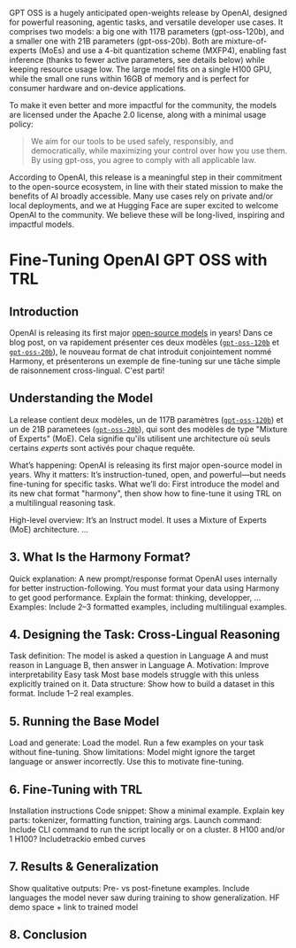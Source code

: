 
GPT OSS is a hugely anticipated open-weights release by OpenAI, designed for powerful reasoning, agentic tasks, and versatile developer use cases. It comprises two models: a big one with 117B parameters (gpt-oss-120b), and a smaller one with 21B parameters (gpt-oss-20b). Both are mixture-of-experts (MoEs) and use a 4-bit quantization scheme (MXFP4), enabling fast inference (thanks to fewer active parameters, see details below) while keeping resource usage low. The large model fits on a single H100 GPU, while the small one runs within 16GB of memory and is perfect for consumer hardware and on-device applications.


To make it even better and more impactful for the community, the models are licensed under the Apache 2.0 license, along with a minimal usage policy:
>  We aim for our tools to be used safely, responsibly, and democratically, while maximizing your control over how you use them. By using gpt-oss, you agree to comply with all applicable law.

According to OpenAI, this release is a meaningful step in their commitment to the open-source ecosystem, in line with their stated mission to make the benefits of AI broadly accessible. Many use cases rely on private and/or local deployments, and we at Hugging Face are super excited to welcome OpenAI to the community. We believe these will be long-lived, inspiring and impactful models.


# Fine-Tuning OpenAI GPT OSS with TRL

## Introduction

OpenAI is releasing its first major [open-source models](https://huggingface.co/collections/openai/gpt-oss-68911959590a1634ba11c7a4) in years!
Dans ce blog post, on va rapidement présenter ces deux modèles ([`gpt-oss-120b`](https://huggingface.co/openai/gpt-oss-120b) et [`gpt-oss-20b`](https://huggingface.co/openai/gpt-oss-20b)), le nouveau format de chat introduit conjointement nommé Harmony, et présenterons un exemple de fine-tuning sur une tâche simple de raisonnement cross-lingual. C'est parti!

## Understanding the Model

La release contient deux modèles, un de 117B paramètres ([`gpt-oss-120b`](https://huggingface.co/openai/gpt-oss-120b)) et un de 21B parametees ([`gpt-oss-20b`](https://huggingface.co/openai/gpt-oss-20b)), qui sont des modèles de type "Mixture of Experts" (MoE). Cela signifie qu'ils utilisent une architecture où seuls certains _experts_ sont activés pour chaque requête. 

What’s happening: OpenAI is releasing its first major open-source model in years.
Why it matters: It’s instruction-tuned, open, and powerful—but needs fine-tuning for specific tasks.
What we’ll do: First introduce the model and its new chat format "harmony", then show how to fine-tune it using TRL on a multilingual reasoning task.

High-level overview:
It’s an Instruct model.
It uses a Mixture of Experts (MoE) architecture.
...
## 3. What Is the Harmony Format?
Quick explanation:
A new prompt/response format OpenAI uses internally for better instruction-following.
You must format your data using Harmony to get good performance.
Explain the format:
thinking, developper, ...
Examples:
Include 2–3 formatted examples, including multilingual examples.
## 4. Designing the Task: Cross-Lingual Reasoning
Task definition:
The model is asked a question in Language A and must reason in Language B, then answer in Language A.
Motivation:
Improve interpretability
Easy task
Most base models struggle with this unless explicitly trained on it.
Data structure:
Show how to build a dataset in this format.
Include 1–2 real examples.
## 5. Running the Base Model
Load and generate:
Load the model.
Run a few examples on your task without fine-tuning.
Show limitations:
Model might ignore the target language or answer incorrectly.
Use this to motivate fine-tuning.
## 6. Fine-Tuning with TRL
Installation instructions
Code snippet:
Show a minimal example.
Explain key parts: tokenizer, formatting function, training args.
Launch command:
Include CLI command to run the script locally or on a cluster.
8 H100 and/or 1 H100?
Includetrackio embed curves
## 7. Results & Generalization
Show qualitative outputs:
Pre- vs post-finetune examples.
Include languages the model never saw during training to show generalization.
HF demo space + link to trained model
## 8. Conclusion